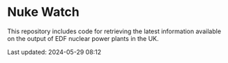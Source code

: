 # Nuke Watch

This repository includes code for retrieving the latest information available on the output of EDF nuclear power plants in the UK.

Last updated: 2024-05-29 08:12
